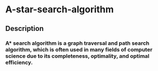# A-star-search-algorithm
## Description
### A* search algorithm is a graph traversal and path search algorithm, which is often used in many fields of computer science due to its completeness, optimality, and optimal efficiency.
